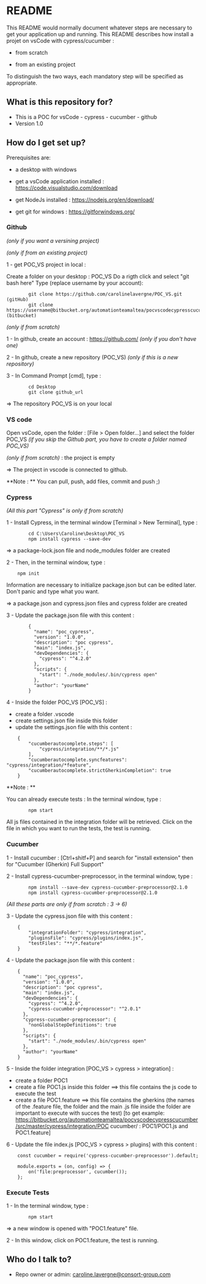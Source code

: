# README #

This README would normally document whatever steps are necessary to get your application up and running.
This README describes how install a projet on vsCode with cypress/cucumber :

- from scratch 

- from an existing project

To distinguish the two ways, each mandatory step will be specified as appropriate.

## What is this repository for? ##

- This is a POC for vsCode - cypress - cucumber - github
- Version 1.0

## How do I get set up? ##

Prerequisites are:

- a desktop with windows

- get a vsCode application installed : https://code.visualstudio.com/download

- get NodeJs installed : https://nodejs.org/en/download/

- get git for windows : https://gitforwindows.org/


### Github ###
*(only if you want a versining project)*

*(only if from an existing project)* 

1 - get POC_VS project in local :

Create a folder on your desktop : POC_VS
Do a rigth click and select "git bash here"
Type (replace username by your account):

```
		git clone https://github.com/carolinelavergne/POC_VS.git (gitHub)
		git clone https://username@bitbucket.org/automationteamaltea/pocvscodecypresscucumber.git (bitbucket)
```


*(only if from scratch)* 

1 - In github, create an account : https://github.com/ *(only if you don't have one)*

2 - In github, create a new repository (POC_VS) *(only if this is a new repository)*

3 - In Command Prompt [cmd], type :

```
		cd Desktop
		git clone github_url
```
=> The repository POC_VS is on your local

### VS code ###

Open vsCode, open the folder : [File > Open folder...] and select the folder POC_VS *(if you skip the Github part, you have to create a folder named POC_VS)*

*(only if from scratch)* : the project is empty

=> The project in vscode is connected to github.

**Note : **
You can pull, push, add files, commit and push ;) 


### Cypress ###

*(All this part "Cypress" is only if from scratch)*

1 - Install Cypress, in the terminal window [Terminal > New Terminal], type : 

```
		cd C:\Users\Caroline\Desktop\POC_VS
		npm install cypress --save-dev
```

=> a package-lock.json file and node_modules folder are created

2 - Then, in the terminal window, type : 

```
	npm init
```
Information are necessary to initialize package.json but can be edited later. Don't panic and type what you want. 

=> a package.json and cypress.json files and cypress folder are created

3 - Update the package.json file with this content :
```
		{
		  "name": "poc_cypress",
		  "version": "1.0.0",
		  "description": "poc cypress",
		  "main": "index.js",
		  "devDependencies": {
			"cypress": "^4.2.0"
		  },
		  "scripts": {
			"start": "./node_modules/.bin/cypress open"
		  },
		  "author": "yourName"
		}
```

4 - Inside the folder POC_VS [POC_VS] :
- create a folder .vscode
- create settings.json file inside this folder
- update the settings.json file with this content :
```
	{
		"cucumberautocomplete.steps": [
			"cypress/integration/**/*.js"
		],
		"cucumberautocomplete.syncfeatures": "cypress/integration/*feature",
		"cucumberautocomplete.strictGherkinCompletion": true
	}
```

**Note : **

You can already execute tests :
In the terminal window, type : 

```
		npm start
```

All js files contained in the integration folder will be retrieved. 
Click on the file in which you want to run the tests, the test is running.


### Cucumber ###

1 - Install cucumber : [Ctrl+shitf+P] and search for "install extension" then for "Cucumber (Gherkin) Full Support"

2 - Install cypress-cucumber-preprocessor, in the terminal window, type : 

```
		npm install --save-dev cypress-cucumber-preprocessor@2.1.0
		npm install cypress-cucumber-preprocessor@2.1.0
```

*(All these parts are only if from scratch : 3 -> 6)*

3 - Update the cypress.json file with this content :
```
	{
    	"integrationFolder": "cypress/integration",
    	"pluginsFile": "cypress/plugins/index.js",
    	"testFiles": "**/*.feature"
	}
```

4 - Update the package.json file with this content : 
```
	{
	  "name": "poc_cypress",
	  "version": "1.0.0",
	  "description": "poc cypress",
	  "main": "index.js",
	  "devDependencies": {
		"cypress": "^4.2.0",
		"cypress-cucumber-preprocessor": "^2.0.1"
	  },
	  "cypress-cucumber-preprocessor": {
		"nonGlobalStepDefinitions": true
	  },
	  "scripts": {
		"start": "./node_modules/.bin/cypress open"
	  },
	  "author": "yourName"
	}
```

5 - Inside the folder integration [POC_VS > cypress > integration] :
- create a folder POC1 
- create a file POC1.js inside this folder ==> this file contains the js code to execute the test
- create a file POC1.feature ==> this file contains the gherkins
(the names of the .feature file, the folder and the main .js file inside the folder are important to execute with succes the test)
[to get example: https://bitbucket.org/automationteamaltea/pocvscodecypresscucumber/src/master/cypress/integration/POC cucumber/ : POC1/POC1.js and POC1.feature]

6 - Update the file index.js [POC_VS > cypress > plugins] with this content : 
```
	const cucumber = require('cypress-cucumber-preprocessor').default;
 
	module.exports = (on, config) => {
		on('file:preprocessor', cucumber());
	};
```

### Execute Tests ###

1 - In the terminal window, type : 

```
		npm start
```

=> a new window is opened with "POC1.feature" file.

2 - In this window, click on POC1.feature, the test is running.


## Who do I talk to? ##

* Repo owner or admin: caroline.lavergne@consort-group.com
